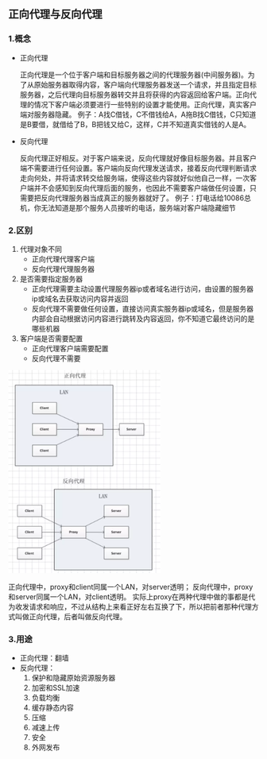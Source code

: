 ## 正向代理与反向代理

### 1.概念

- 正向代理

  正向代理是一个位于客户端和目标服务器之间的代理服务器(中间服务器)。为了从原始服务器取得内容，客户端向代理服务器发送一个请求，并且指定目标服务器，之后代理向目标服务器转交并且将获得的内容返回给客户端。正向代理的情况下客户端必须要进行一些特别的设置才能使用。正向代理，真实客户端对服务器隐藏。
  例子：A找C借钱，C不借钱给A，A拖B找C借钱，C只知道是B要借，就借给了B，B把钱又给C，这样，C并不知道真实借钱的人是A。

- 反向代理

  反向代理正好相反。对于客户端来说，反向代理就好像目标服务器。并且客户端不需要进行任何设置。客户端向反向代理发送请求，接着反向代理判断请求走向何处，并将请求转交给服务端，使得这些内容就好似他自己一样，一次客户端并不会感知到反向代理后面的服务，也因此不需要客户端做任何设置，只需要把反向代理服务器当成真正的服务器就好了。
  例子：打电话给10086总机，你无法知道是那个服务人员接听的电话，服务端对客户端隐藏细节



### 2.区别

1. 代理对象不同
   - 正向代理代理客户端
   - 反向代理代理服务器
2. 是否需要指定服务器
   - 正向代理需要主动设置代理服务器ip或者域名进行访问，由设置的服务器ip或域名去获取访问内容并返回
   - 反向代理不需要做任何设置，直接访问真实服务器ip或域名，但是服务器内部会自动根据访问内容进行跳转及内容返回，你不知道它最终访问的是哪些机器
3. 客户端是否需要配置
   - 正向代理客户端需要配置
   - 反向代理不需要

<img src=".\正向代理与反向代理.assets\image-20200228174941589.png" alt="image-20200228174941589" style="zoom:40%;" />

正向代理中，proxy和client同属一个LAN，对server透明； 反向代理中，proxy和server同属一个LAN，对client透明。 实际上proxy在两种代理中做的事都是代为收发请求和响应，不过从结构上来看正好左右互换了下，所以把前者那种代理方式叫做正向代理，后者叫做反向代理。



### 3.用途

- 正向代理：翻墙
- 反向代理：
  1. 保护和隐藏原始资源服务器
  2. 加密和SSL加速
  3. 负载均衡
  4. 缓存静态内容
  5. 压缩
  6. 减速上传
  7. 安全
  8. 外网发布